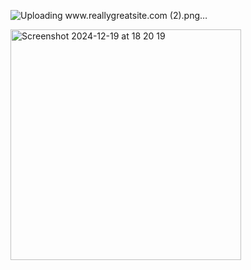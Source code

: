 ![Uploading www.reallygreatsite.com (2).png…]()

<img width="369" alt="Screenshot 2024-12-19 at 18 20 19" src="https://github.com/user-attachments/assets/17a8cbe8-0bbc-448c-bc03-6265bc3e325b" />
